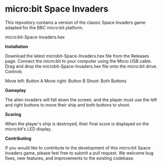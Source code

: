 # micro:bit Space Invaders

This repository contains a version of the classic Space Invaders game adapted for the BBC micro:bit platform.

micro:bit-Space-Invaders.hex

**Installation**

Download the latest microbit-Space-Invaders.hex file from the Releases page.
Connect the micro:bit to your computer using the Micro USB cable.
Drag and drop the microbit-Space-Invaders.hex file onto the micro:bit drive.
Controls

Move left: Button A
Move right: Button B
Shoot: Both Buttons

**Gameplay**

The alien invaders will fall down the screen, and the player must use the left and right buttons to move their ship and both buttons to shoot.

**Scoring**

When the player's ship is destroyed, their final score is displayed on the micro:bit's LED display.

**Contributing**

If you would like to contribute to the development of this micro:bit Space Invaders game, please feel free to submit a pull request. We welcome bug fixes, new features, and improvements to the existing codebase.
